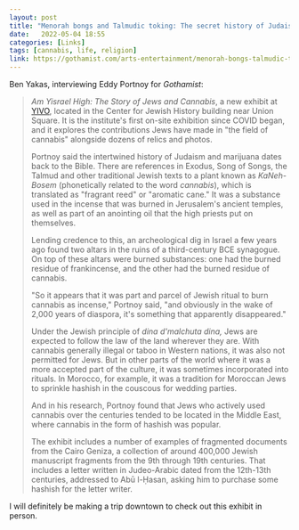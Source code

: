 ```yaml
---
layout: post
title: "Menorah bongs and Talmudic toking: The secret history of Judaism and cannabis"
date:   2022-05-04 18:55
categories: [Links]
tags: [cannabis, life, religion]
link: https://gothamist.com/arts-entertainment/menorah-bongs-talmudic-toking-secret-history-judaism-cannabis
---
```


Ben Yakas, interviewing Eddy Portnoy for *Gothamist*:

>*Am Yisrael High: The Story of Jews and Cannabis*, a new exhibit at [YIVO](https://www.yivo.org/), located in the Center for Jewish History building near Union Square. It is the institute's first on-site exhibition since COVID began, and it explores the contributions Jews have made in "the field of cannabis" alongside dozens of relics and photos.
>
>Portnoy said the intertwined history of Judaism and marijuana dates back to the Bible. There are references in Exodus, Song of Songs, the Talmud and other traditional Jewish texts to a plant known as *KaNeh-Bosem* (phonetically related to the word *cannabis*), which is translated as "fragrant reed" or "aromatic cane." It was a substance used in the incense that was burned in Jerusalem's ancient temples, as well as part of an anointing oil that the high priests put on themselves.
>
>Lending credence to this, an archeological dig in Israel a few years ago found two altars in the ruins of a third-century BCE synagogue. On top of these altars were burned substances: one had the burned residue of frankincense, and the other had the burned residue of cannabis.
>
>"So it appears that it was part and parcel of Jewish ritual to burn cannabis as incense," Portnoy said, "and obviously in the wake of 2,000 years of diaspora, it's something that apparently disappeared."
>
>Under the Jewish principle of *dina d'malchuta dina,* Jews are expected to follow the law of the land wherever they are. With cannabis generally illegal or taboo in Western nations, it was also not permitted for Jews. But in other parts of the world where it was a more accepted part of the culture, it was sometimes incorporated into rituals. In Morocco, for example, it was a tradition for Moroccan Jews to sprinkle hashish in the couscous for wedding parties.
>
>And in his research, Portnoy found that Jews who actively used cannabis over the centuries tended to be located in the Middle East, where cannabis in the form of hashish was popular.
>
>The exhibit includes a number of examples of fragmented documents from the Cairo Geniza, a collection of around 400,000 Jewish manuscript fragments from the 9th through 19th centuries. That includes a letter written in Judeo-Arabic dated from the 12th-13th centuries, addressed to Abū l-Ḥasan, asking him to purchase some hashish for the letter writer.

I will definitely be making a trip downtown to check out this exhibit in person.
